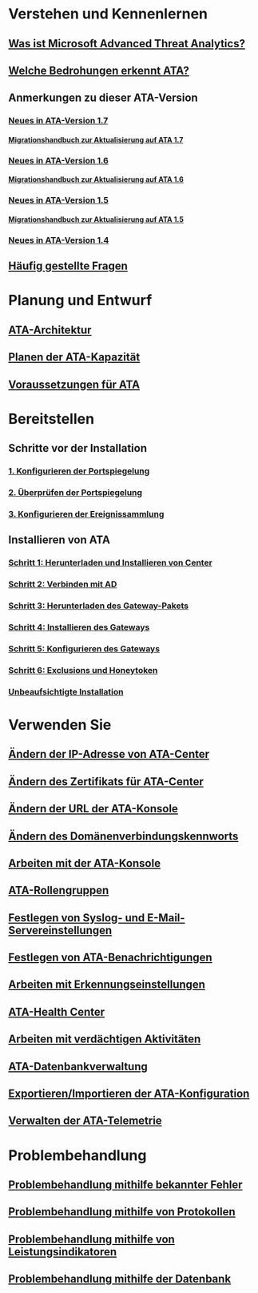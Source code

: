 # Verstehen und Kennenlernen
## [Was ist Microsoft Advanced Threat Analytics?](what-is-ata.md)
## [Welche Bedrohungen erkennt ATA?](ata-threats.md)
## Anmerkungen zu dieser ATA-Version
### [Neues in ATA-Version 1.7](whats-new-version-1.7.md)
#### [Migrationshandbuch zur Aktualisierung auf ATA 1.7](ata-update-1.7-migration-guide.md)
### [Neues in ATA-Version 1.6](whats-new-version-1.6.md)
#### [Migrationshandbuch zur Aktualisierung auf ATA 1.6](ata-update-1.6-migration-guide.md)
### [Neues in ATA-Version 1.5](whats-new-version-1.5.md)
#### [Migrationshandbuch zur Aktualisierung auf ATA 1.5](ata-update-1.5-migration-guide.md)
### [Neues in ATA-Version 1.4](whats-new-version-1.4.md)
## [Häufig gestellte Fragen](ata-technical-faq.md)
# Planung und Entwurf
## [ATA-Architektur](/advanced-threat-analytics/plan-design/ata-architecture)
## [Planen der ATA-Kapazität](/advanced-threat-analytics/plan-design/ata-capacity-planning)
## [Voraussetzungen für ATA](/advanced-threat-analytics/plan-design/ata-prerequisites)
# Bereitstellen
## Schritte vor der Installation
### [1. Konfigurieren der Portspiegelung](/advanced-threat-analytics/deploy-use/configure-port-mirroring)
### [2. Überprüfen der Portspiegelung](/advanced-threat-analytics/deploy-use/validate-port-mirroring)
### [3. Konfigurieren der Ereignissammlung](/advanced-threat-analytics/deploy-use/configure-event-collection)
## Installieren von ATA
### [Schritt 1: Herunterladen und Installieren von Center](/advanced-threat-analytics/deploy-use/install-ata-step1)
### [Schritt 2: Verbinden mit AD](/advanced-threat-analytics/deploy-use/install-ata-step2)
### [Schritt 3: Herunterladen des Gateway-Pakets](/advanced-threat-analytics/deploy-use/install-ata-step3)
### [Schritt 4: Installieren des Gateways](/advanced-threat-analytics/deploy-use/install-ata-step4)
### [Schritt 5: Konfigurieren des Gateways](/advanced-threat-analytics/deploy-use/install-ata-step5)
### [Schritt 6: Exclusions und Honeytoken](/advanced-threat-analytics/deploy-use/install-ata-step6)
### [Unbeaufsichtigte Installation](/advanced-threat-analytics/deploy-use/ata-silent-installation)
# Verwenden Sie
## [Ändern der IP-Adresse von ATA-Center](/advanced-threat-analytics/deploy-use/modifying-ata-config-centerip)
## [Ändern des Zertifikats für ATA-Center](/advanced-threat-analytics/deploy-use/modifying-ata-config-centercert)
## [Ändern der URL der ATA-Konsole](/advanced-threat-analytics/deploy-use/modifying-ata-config-consoleurl)
## [Ändern des Domänenverbindungskennworts](/advanced-threat-analytics/deploy-use/modifying-ata-config-dcpassword)
## [Arbeiten mit der ATA-Konsole](/advanced-threat-analytics/deploy-use/working-with-ata-console)
## [ATA-Rollengruppen](/advanced-threat-analytics/deploy-use/ata-role-groups)
## [Festlegen von Syslog- und E-Mail-Servereinstellungen](/advanced-threat-analytics/deploy-use/setting-syslog-email-server-settings)
## [Festlegen von ATA-Benachrichtigungen](/advanced-threat-analytics/deploy-use/setting-ata-alerts)
## [Arbeiten mit Erkennungseinstellungen](/advanced-threat-analytics/deploy-use/working-with-detection-settings)
## [ATA-Health Center](/advanced-threat-analytics/deploy-use/ata-health-center)
## [Arbeiten mit verdächtigen Aktivitäten](/advanced-threat-analytics/deploy-use/working-with-suspicious-activities)
## [ATA-Datenbankverwaltung](/advanced-threat-analytics/deploy-use/ata-database-management)
## [Exportieren/Importieren der ATA-Konfiguration](/advanced-threat-analytics/deploy-use/ata-configuration-file)
## [Verwalten der ATA-Telemetrie](/advanced-threat-analytics/deploy-use/manage-telemetry-settings)
# Problembehandlung
## [Problembehandlung mithilfe bekannter Fehler](/advanced-threat-analytics/troubleshoot/troubleshooting-ata-known-errors)
## [Problembehandlung mithilfe von Protokollen](/advanced-threat-analytics/troubleshoot/troubleshooting-ata-using-logs)
## [Problembehandlung mithilfe von Leistungsindikatoren](/advanced-threat-analytics/troubleshoot/troubleshooting-ata-using-perf-counters)
## [Problembehandlung mithilfe der Datenbank](/advanced-threat-analytics/troubleshoot/troubleshooting-ata-using-ata-database)



<!--HONumber=Feb17_HO1-->


